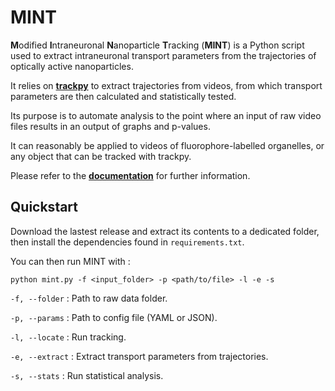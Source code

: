 **MINT**
========

**M**odified **I**ntraneuronal **N**anoparticle **T**racking (**MINT**) is a Python script used to extract intraneuronal transport parameters from the trajectories of optically active nanoparticles.

It relies on [**trackpy**](https://github.com/soft-matter/trackpy) to extract trajectories from videos, from which transport parameters are then calculated and statistically tested.

Its purpose is to automate analysis to the point where an input of raw video files results in an output of graphs and p-values.

It can reasonably be applied to videos of fluorophore-labelled organelles, or any object that can be tracked with trackpy.

Please refer to the [**documentation**](https://lumin-mint.readthedocs.io/en/latest/) for further information.

Quickstart
---

Download the lastest release and extract its contents to a dedicated folder, then install the dependencies found in `requirements.txt`.

You can then run MINT with :

``python mint.py -f <input_folder> -p <path/to/file> -l -e -s``

``-f, --folder`` : Path to raw data folder.

``-p, --params`` : Path to config file (YAML or JSON).

``-l, --locate`` : Run tracking.

``-e, --extract`` : Extract transport parameters from trajectories.

``-s, --stats`` : Run statistical analysis.
